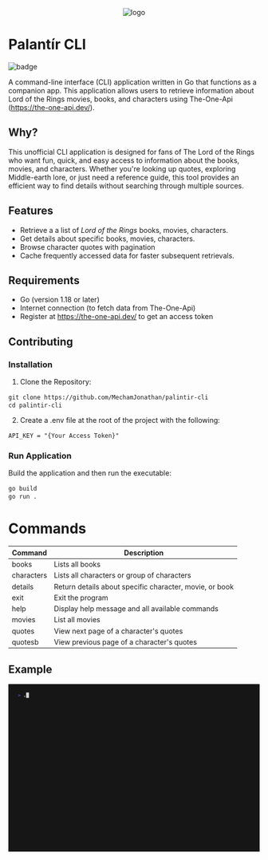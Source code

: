 <p align="center">
  <img src="https://github.com/MechamJonathan/lotr-companion-app/blob/main/img/Palantir.png" width="350" title="logo">
</p>

# Palantír CLI

![badge](https://github.com/MechamJonathan/lotr-companion-app/actions/workflows/ci.yml/badge.svg?event=pull_request)

A command-line interface (CLI) application written in Go that functions as a companion app. This application allows users to retrieve information about Lord of the Rings movies, books, and characters using The-One-Api (https://the-one-api.dev/).

## Why?
This unofficial CLI application is designed for fans of The Lord of the Rings who want fun, quick, and easy access to information about the books, movies, and characters. Whether you're looking up quotes, exploring Middle-earth lore, or just need a reference guide, this tool provides an efficient way to find details without searching through multiple sources.

## Features 
- Retrieve a a list of _Lord of the Rings_ books, movies, characters.
- Get details about specific books, movies, characters.
- Browse character quotes with pagination
- Cache frequently accessed data for faster subsequent retrievals.

## Requirements
- Go (version 1.18 or later)
- Internet connection (to fetch data from The-One-Api)
- Register at https://the-one-api.dev/ to get an access token

## Contributing
### Installation 
1. Clone the Repository:
```
git clone https://github.com/MechamJonathan/palintir-cli
cd palintir-cli
```
2. Create a .env file at the root of the project with the following:
```
API_KEY = "{Your Access Token}"
```

### Run Application
Build the application and then run the executable:
```
go build
go run .
```
# Commands

| Command     | Description                                        |
| ----------- | -----------                                        |
| books       | Lists all books                                    |
| characters  | Lists all characters or group of characters        |
| details     | Return details about specific character, movie, or book     |
| exit        | Exit the program                                   |
| help        | Display help message and all available commands    |
| movies      | List all movies                                    |
| quotes      | View next page of a character's quotes             |
| quotesb     | View previous page of a character's quotes         |

## Example
<p align="left">
  <img src="https://github.com/MechamJonathan/Palantir-cli/blob/main/demo.gif" width="800" title="logo">
</p>

